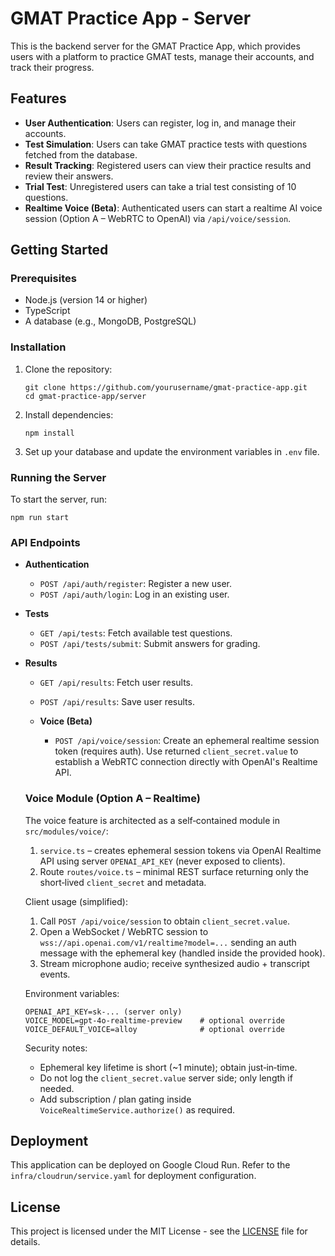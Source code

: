 # GMAT Practice App - Server

This is the backend server for the GMAT Practice App, which provides users with a platform to practice GMAT tests, manage their accounts, and track their progress.

## Features

- **User Authentication**: Users can register, log in, and manage their accounts.
- **Test Simulation**: Users can take GMAT practice tests with questions fetched from the database.
- **Result Tracking**: Registered users can view their practice results and review their answers.
 - **Trial Test**: Unregistered users can take a trial test consisting of 10 questions.
 - **Realtime Voice (Beta)**: Authenticated users can start a realtime AI voice session (Option A – WebRTC to OpenAI) via `/api/voice/session`.

## Getting Started

### Prerequisites

- Node.js (version 14 or higher)
- TypeScript
- A database (e.g., MongoDB, PostgreSQL)

### Installation

1. Clone the repository:
   ```
   git clone https://github.com/yourusername/gmat-practice-app.git
   cd gmat-practice-app/server
   ```

2. Install dependencies:
   ```
   npm install
   ```

3. Set up your database and update the environment variables in `.env` file.

### Running the Server

To start the server, run:
```
npm run start
```

### API Endpoints

- **Authentication**
  - `POST /api/auth/register`: Register a new user.
  - `POST /api/auth/login`: Log in an existing user.

- **Tests**
  - `GET /api/tests`: Fetch available test questions.
  - `POST /api/tests/submit`: Submit answers for grading.

- **Results**
  - `GET /api/results`: Fetch user results.
   - `POST /api/results`: Save user results.
 
   - **Voice (Beta)**
     - `POST /api/voice/session`: Create an ephemeral realtime session token (requires auth). Use returned `client_secret.value` to establish a WebRTC connection directly with OpenAI's Realtime API.

  ### Voice Module (Option A – Realtime)

  The voice feature is architected as a self‑contained module in `src/modules/voice/`:

  1. `service.ts` – creates ephemeral session tokens via OpenAI Realtime API using server `OPENAI_API_KEY` (never exposed to clients).
  2. Route `routes/voice.ts` – minimal REST surface returning only the short‑lived `client_secret` and metadata.

  Client usage (simplified):
  1. Call `POST /api/voice/session` to obtain `client_secret.value`.
  2. Open a WebSocket / WebRTC session to `wss://api.openai.com/v1/realtime?model=...` sending an auth message with the ephemeral key (handled inside the provided hook).
  3. Stream microphone audio; receive synthesized audio + transcript events.

  Environment variables:
  ```
  OPENAI_API_KEY=sk-... (server only)
  VOICE_MODEL=gpt-4o-realtime-preview    # optional override
  VOICE_DEFAULT_VOICE=alloy              # optional override
  ```

  Security notes:
  - Ephemeral key lifetime is short (~1 minute); obtain just‑in‑time.
  - Do not log the `client_secret.value` server side; only length if needed.
  - Add subscription / plan gating inside `VoiceRealtimeService.authorize()` as required.


## Deployment

This application can be deployed on Google Cloud Run. Refer to the `infra/cloudrun/service.yaml` for deployment configuration.

## License

This project is licensed under the MIT License - see the [LICENSE](LICENSE) file for details.